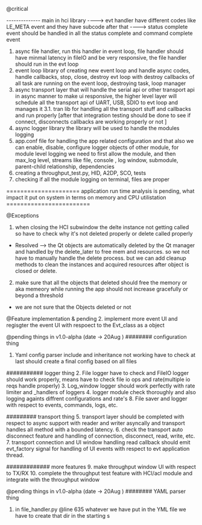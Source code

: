 @critical

-------------- main in hci library 
----> evt handler have different codes like LE_META event and they have subcode after that 
----> status complete event should be handled in all the status complete and command complete event

1. async file handler, run this handler in event loop, file handler should have minmal latency in fileIO and be very responsive, the file handler should run in the evt loop
2. event loop library of  creating new event loop and handle async codes, handle callbacks, stop, close, destroy evt loop with destroy callbacks of all task are running on the event loop, destroying task, loop manager
3. async transport layer that will handle the serial api or other transport api in async manner to make ui responsive, the higher level layer will schedule all the transport api of UART, USB, SDIO to evt loop and manages it 
3.1. tran lib for handling all the transport stuff and callbacks and run properly [after that integration testing should be done to see if connect, disconnects callbacks are working properly or not ]
4. async logger library the library will be used to handle the modules logging 
5. app.conf file for handling the app related configuration and that also we can enable, disable, configure logger objects of other module, for module level logging we need to first allow the module, and then max_log level, streams like file, console , log window, submodule, parent-child relationship, dependencies
6. creating a throughput_test.py, HID, A2DP, SCO, tests
7. checking if all the module logging on terminal, files are proper


===================== application run time analysis is pending, what impact it put on system in terms on memory and CPU utilistation ========================




@Exceptions

1. when closing the HCI subwindow the delte instance not getting called so have to check why it's not deleted properly or delete called properly
- Resolved --> the Qt objects are automatically deleted by the Qt manager and handled by the delete_later to free mem and resources. so we not have to manually handle the delete process. but we can add cleanup methods to clean the instances and acquired resources after object is closed or delete.

2. make sure that all the objects that deleted should free the memory or aka memeory while running the app should not increase gracefully or beyond a threshold
- we are not sure that the Objects deleted or not 



@Feature implementation & pending 
2. implement more event UI and regisgter the event UI with respoect to the Evt_class as a object 




@pending things in  v1.0-alpha (date -> 20Aug )
######## configuration thing
1. Yaml config parser include and inheritance not working have to check at last should create a final config based on all files


########### logger thing
2. File logger have to check and FileIO logger should work properly, means have to check file io ops and rate(multiple io reqs handle properly)
3. Log_window logger should work perfectly with rate limiter and _handlers of loggers 
4. logger module check thoroughly and also logging  againts diffrent configurations and rate's 
8. File saver and logger with respect to events, commands, logs, etc.


######### transport  thing
5. transport layer should be completed with respect to async support with reader and writer asyncally and transport handles all method with a bounded latency.
6. check the transport auto disconnect feature and handling of connection, disconnect, read, write, etc.
7. transport connection and UI window handling read callback should emit evt_factory signal for handling of UI events with respect to evt application thread.


############# more features
9. make throughput window UI with respect to TX/RX
10. complete the throughput test feature  with HCI/acl module and integrate with the throughput window 








@pending things in  v1.0-alpha (date -> 20Aug )
######## YAML parser thing 
1. in file_handler.py @line 635 whatever we have put in the YML file we have to create 
that dir in the starting s